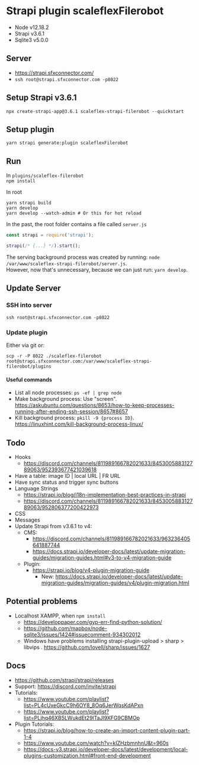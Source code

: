 # Strapi plugin scaleflexFilerobot

- Node v12.18.2
- Strapi v3.6.1
- Sqlite3 v5.0.0

## Server

- https://strapi.sfxconnector.com/
- `ssh root@strapi.sfxconnector.com -p8022`

## Setup Strapi v3.6.1

`npx create-strapi-app@3.6.1 scaleflex-strapi-filerobot --quickstart`

## Setup plugin

`yarn strapi generate:plugin scaleflexFilerobot`

## Run

In `plugins/scaleflex-filerobot`  
`npm install`

In root
```
yarn strapi build
yarn develop
yarn develop --watch-admin # Or this for hot reload
```

In the past, the root folder contains a file called `server.js`
```js
const strapi = require('strapi');

strapi(/* {...} */).start();
```
The serving background process was created by running: `node /var/www/scaleflex-strapi-filerobot/server.js`.  
However, now that's unnecessary, because we can just run: `yarn develop`.

## Update Server

### SSH into server

`ssh root@strapi.sfxconnector.com -p8022`

### Update plugin

Either via git or:

`scp -r -P 8022 ./scaleflex-filerobot root@strapi.sfxconnector.com:/var/www/scaleflex-strapi-filerobot/plugins`

#### Useful commands

- List all node processes: `ps -ef | grep node`
- Make background process: Use "screen". https://askubuntu.com/questions/8653/how-to-keep-processes-running-after-ending-ssh-session/8657#8657
- Kill background process: `pkill -9 {process ID}`. https://linuxhint.com/kill-background-process-linux/

## Todo

- Hooks 
	- https://discord.com/channels/811989166782021633/845300588312789063/952393677421039618
- Have a table: image ID | local URL | FR URL
- Have sync status and trigger sync buttons
- Language Strings
	- https://strapi.io/blog/i18n-implementation-best-practices-in-strapi
	- https://discord.com/channels/811989166782021633/845300588312789063/952806377200422973
- CSS
- Messages
- Update Strapi from v3.6.1 to v4: 
    - CMS: 
        - https://discord.com/channels/811989166782021633/963236405641887744
        - https://docs.strapi.io/developer-docs/latest/update-migration-guides/migration-guides.html#v3-to-v4-migration-guide
    - Plugin: 
        - https://strapi.io/blog/v4-plugin-migration-guide
            - New: https://docs.strapi.io/developer-docs/latest/update-migration-guides/migration-guides/v4/plugin-migration.html

## Potential problems

- Localhost XAMPP, when `npm install`
	- https://developpaper.com/gyp-err-find-python-solution/
	- https://github.com/mapbox/node-sqlite3/issues/1424#issuecomment-934302012
	- Windows have problems installing strapi-plugin-upload > sharp > libvips . https://github.com/lovell/sharp/issues/1627

## Docs

- https://github.com/strapi/strapi/releases
- Support: https://discord.com/invite/strapi
- Tutorials: 
	- https://www.youtube.com/playlist?list=PL4cUxeGkcC9h6OY8_8Oq6JerWqsKdAPxn
	- https://www.youtube.com/playlist?list=PLjhq46XB5LWukdEt29lTaJl9XFG9CBMOp
- Plugin Tutorials: 
	- https://strapi.io/blog/how-to-create-an-import-content-plugin-part-1-4
	- https://www.youtube.com/watch?v=kIZHzbmnhnU&t=960s
	- https://docs-v3.strapi.io/developer-docs/latest/development/local-plugins-customization.html#front-end-development
